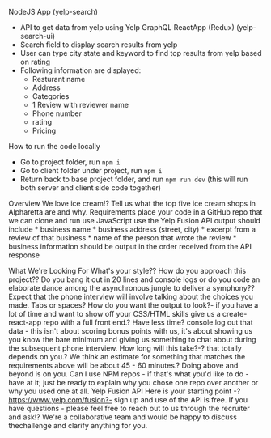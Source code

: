 NodeJS App (yelp-search)
* API to get data from yelp using Yelp GraphQL
ReactApp (Redux) (yelp-search-ui)
* Search field to display search results from yelp
* User can type city state and keyword to find top results from yelp based on rating
* Following information are displayed:
    * Resturant name
    * Address
    * Categories
    * 1 Review with reviewer name
    * Phone number
    * rating
    * Pricing

How to run the code locally
* Go to project folder, run `npm i`
* Go to client folder under project, run `npm i`
* Return back to base project folder, and run `npm run dev` (this will run both server and client side code together)

Overview
    We love ice cream!? Tell us what the top five ice cream shops in Alpharetta are and why.
Requirements
    place your code in a GitHub repo that we can clone and run use JavaScript use the Yelp Fusion API output should include
        * business name
        * business address (street, city)
        * excerpt from a review of that business
        * name of the person that wrote the review
        * business information should be output in the order received from the API response

What We're Looking For
    What's your style?? How do you approach this project?? Do you bang it out in 20 lines and console logs or do you code an elaborate dance among the asynchronous jungle to deliver a symphony?? Expect that the phone interview will involve talking about the choices you made.
Tabs or spaces?
    How do you want the output to look?- if you have a lot of time and want to show off your CSS/HTML skills give us a create-react-app repo with a full front end.? Have less time? console.log out that data - this isn't about scoring bonus points with us, it's about showing us you know the bare minimum and giving us something to chat about during the subsequent phone interview.
How long will this take?-?
    that totally depends on you.? We think an estimate for something that matches the requirements above will be about 45 - 60 minutes.? Doing above and beyond is on you.
Can I use NPM repos - 
    if that's what you'd like to do - have at it; just be ready to explain why you chose one repo over another or why you used one at all.
Yelp Fusion API
    Here is your starting point -?https://www.yelp.com/fusion?- sign up and use of the API is free.
    If you have questions - please feel free to reach out to us through the recruiter and ask!? We're a collaborative team and would be happy to discuss thechallenge and clarify anything for you.
